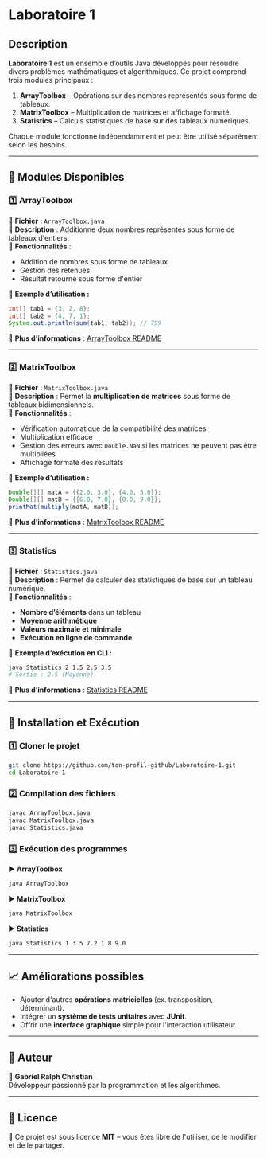 

# Laboratoire 1

## Description

**Laboratoire 1** est un ensemble d’outils Java développés pour résoudre divers problèmes mathématiques et algorithmiques. Ce projet comprend trois modules principaux :

1. **ArrayToolbox** – Opérations sur des nombres représentés sous forme de tableaux.
2. **MatrixToolbox** – Multiplication de matrices et affichage formaté.
3. **Statistics** – Calculs statistiques de base sur des tableaux numériques.

Chaque module fonctionne indépendamment et peut être utilisé séparément selon les besoins.

---

## 📌 Modules Disponibles

### 1️⃣ ArrayToolbox

📂 **Fichier** : `ArrayToolbox.java`  
📜 **Description** : Additionne deux nombres représentés sous forme de tableaux d'entiers.  
🎯 **Fonctionnalités** :
- Addition de nombres sous forme de tableaux
- Gestion des retenues
- Résultat retourné sous forme d'entier

📌 **Exemple d’utilisation :**
```java
int[] tab1 = {3, 2, 8};
int[] tab2 = {4, 7, 1};
System.out.println(sum(tab1, tab2)); // 799
```

🔗 **Plus d’informations** : [ArrayToolbox README](ArrayToolbox.md)

---

### 2️⃣ MatrixToolbox

📂 **Fichier** : `MatrixToolbox.java`  
📜 **Description** : Permet la **multiplication de matrices** sous forme de tableaux bidimensionnels.  
🎯 **Fonctionnalités** :
- Vérification automatique de la compatibilité des matrices
- Multiplication efficace
- Gestion des erreurs avec `Double.NaN` si les matrices ne peuvent pas être multipliées
- Affichage formaté des résultats

📌 **Exemple d’utilisation :**
```java
Double[][] matA = {{2.0, 3.0}, {4.0, 5.0}};
Double[][] matB = {{6.0, 7.0}, {8.0, 9.0}};
printMat(multiply(matA, matB));
```

🔗 **Plus d’informations** : [MatrixToolbox README](MatrixToolbox.md)

---

### 3️⃣ Statistics

📂 **Fichier** : `Statistics.java`  
📜 **Description** : Permet de calculer des statistiques de base sur un tableau numérique.  
🎯 **Fonctionnalités** :
- **Nombre d’éléments** dans un tableau
- **Moyenne arithmétique**
- **Valeurs maximale et minimale**
- **Exécution en ligne de commande**

📌 **Exemple d’exécution en CLI :**
```sh
java Statistics 2 1.5 2.5 3.5
# Sortie : 2.5 (Moyenne)
```

🔗 **Plus d’informations** : [Statistics README](Statistics.md)

---

## 🚀 Installation et Exécution

### 1️⃣ Cloner le projet
```sh
git clone https://github.com/ton-profil-github/Laboratoire-1.git
cd Laboratoire-1
```

### 2️⃣ Compilation des fichiers
```sh
javac ArrayToolbox.java
javac MatrixToolbox.java
javac Statistics.java
```

### 3️⃣ Exécution des programmes

▶ **ArrayToolbox**
```sh
java ArrayToolbox
```

▶ **MatrixToolbox**
```sh
java MatrixToolbox
```

▶ **Statistics**
```sh
java Statistics 1 3.5 7.2 1.8 9.0
```

---

## 📈 Améliorations possibles

- Ajouter d'autres **opérations matricielles** (ex. transposition, déterminant).
- Intégrer un **système de tests unitaires** avec **JUnit**.
- Offrir une **interface graphique** simple pour l'interaction utilisateur.

---

## 📝 Auteur

📝 **Gabriel Ralph Christian**  
Développeur passionné par la programmation et les algorithmes.

---

## 📜 Licence

📜 Ce projet est sous licence **MIT** – vous êtes libre de l'utiliser, de le modifier et de le partager.
